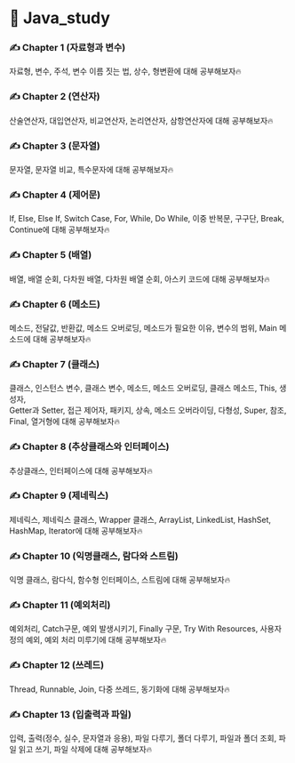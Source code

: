 # 🚩 Java_study
### ✍️ Chapter 1 (자료형과 변수)
자료형, 변수, 주석, 변수 이름 짓는 법, 상수, 형변환에 대해 공부해보자🔥

### ✍️ Chapter 2 (연산자)
산술연산자, 대입연산자, 비교연산자, 논리연산자, 삼항연산자에 대해 공부해보자🔥

### ✍️ Chapter 3 (문자열)
문자열, 문자열 비교, 특수문자에 대해 공부해보자🔥

### ✍️ Chapter 4 (제어문)
If, Else, Else If, Switch Case, For, While, Do While, 이중 반복문, 구구단, Break, Continue에 대해 공부해보자🔥

### ✍️ Chapter 5 (배열)
배열, 배열 순회, 다차원 배열, 다차원 배열 순회, 아스키 코드에 대해 공부해보자🔥

### ✍️ Chapter 6 (메소드)
메소드, 전달값, 반환값, 메소드 오버로딩, 메소드가 필요한 이유, 변수의 범위, Main 메소드에 대해 공부해보자🔥

### ✍️ Chapter 7 (클래스)
클래스, 인스턴스 변수, 클래스 변수, 메소드, 메소드 오버로딩, 클래스 메소드, This, 생성자, <br>
Getter과 Setter, 접근 제어자, 패키지, 상속, 메소드 오버라이딩, 다형성, Super, 참조, Final, 열거형에 대해 공부해보자🔥

### ✍️ Chapter 8 (추상클래스와 인터페이스)
추상클래스, 인터페이스에 대해 공부해보자🔥

### ✍️ Chapter 9 (제네릭스)
제네릭스, 제네릭스 클래스, Wrapper 클래스, ArrayList, LinkedList, HashSet, HashMap, Iterator에 대해 공부해보자🔥

### ✍️ Chapter 10 (익명클래스, 람다와 스트림)
익명 클래스, 람다식, 함수형 인터페이스, 스트림에 대해 공부해보자🔥

### ✍️ Chapter 11 (예외처리)
예외처리, Catch구문, 예외 발생시키기, Finally 구문, Try With Resources, 사용자 정의 예외, 예외 처리 미루기에 대해 공부해보자🔥

### ✍️ Chapter 12 (쓰레드)
Thread, Runnable, Join, 다중 쓰레드, 동기화에 대해 공부해보자🔥

### ✍️ Chapter 13 (입출력과 파일)
입력, 출력(정수, 실수, 문자열과 응용), 파일 다루기, 폴더 다루기, 파일과 폴더 조회, 파일 읽고 쓰기, 파일 삭제에 대해 공부해보자🔥

